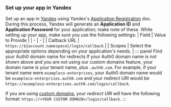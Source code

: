 ### Set up your app in Yandex
Set up an app in [Yandex](https://oauth.yandex.ru/client/new) using Yandex's [Application Registration](https://yandex.ru/dev/oauth/doc/dg/tasks/register-client-docpage/) doc. During this process, Yandex will generate an **Application ID** and **Application Password** for your application; make note of these.
While setting up your app, make sure you use the following settings:
| Field | Value to Provide |
| - | - |
| Callback URL | `https://${account.namespace}/login/callback` |
| Scopes | Select the appropriate options depending on your application's needs. |
::: panel Find your Auth0 domain name for redirects
If your Auth0 domain name is not shown above and you are not using our custom domains feature, your domain name is your tenant name, plus `.auth0.com`. For example, if your tenant name were `exampleco-enterprises`, your Auth0 domain name would be `exampleco-enterprises.auth0.com` and your redirect URI would be `https://exampleco-enterprises.auth0.com/login/callback`.

If you are using [custom domains](/custom-domains), your <dfn data-key="callback">redirect URI</dfn> will have the following format: `https://<YOUR CUSTOM DOMAIN>/login/callback`.
:::